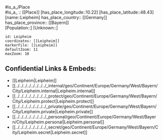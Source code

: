 ﻿---
location: [48.43,10.22] 
mapzoom: [7,12] 
mapmarker: city 
type: City
tags:
- geo/City


SpocWebEntityId: 31924
isDeleted: false
confidential: public

---
#is_a_/Place  
#is_a_ :: [[Place]] 
[has_place_longitude::10.22] 
[has_place_latitude::48.43] 
[name::Leipheim] 
has_place_country:: [[Germany]]  
has_place_province:: [[Bayern]]  
[Population::] 
[Unknown::] 


```leaflet
id: Leipheim
coordinates: [[Leipheim]] 
markerFile: [[Leipheim]] 
defaultZoom: 11 
maxZoom: 18
```


## Confidential Links & Embeds: 
- [[Leipheim|Leipheim]]  
- [[../../../../../../../../_internal/geo/Continent/Europe/Germany/West/Bayern/City/Leipheim.internal|Leipheim.internal]] 
- [[../../../../../../../../_protect/geo/Continent/Europe/Germany/West/Bayern/City/Leipheim.protect|Leipheim.protect]] 
- [[../../../../../../../../_private/geo/Continent/Europe/Germany/West/Bayern/City/Leipheim.private|Leipheim.private]] 
- [[../../../../../../../../_personal/geo/Continent/Europe/Germany/West/Bayern/City/Leipheim.personal|Leipheim.personal]] 
- [[../../../../../../../../_secret/geo/Continent/Europe/Germany/West/Bayern/City/Leipheim.secret|Leipheim.secret]] 
